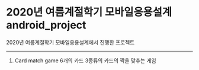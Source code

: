 # 2020년 여름계절학기 모바일응용설계 android_project

2020년 여름계절학기 모바일응용설계에서 진행한 프로젝트

***
1. Card match game
  6개의 카드 3종류의 카드의 짝을 맞추는 게임
